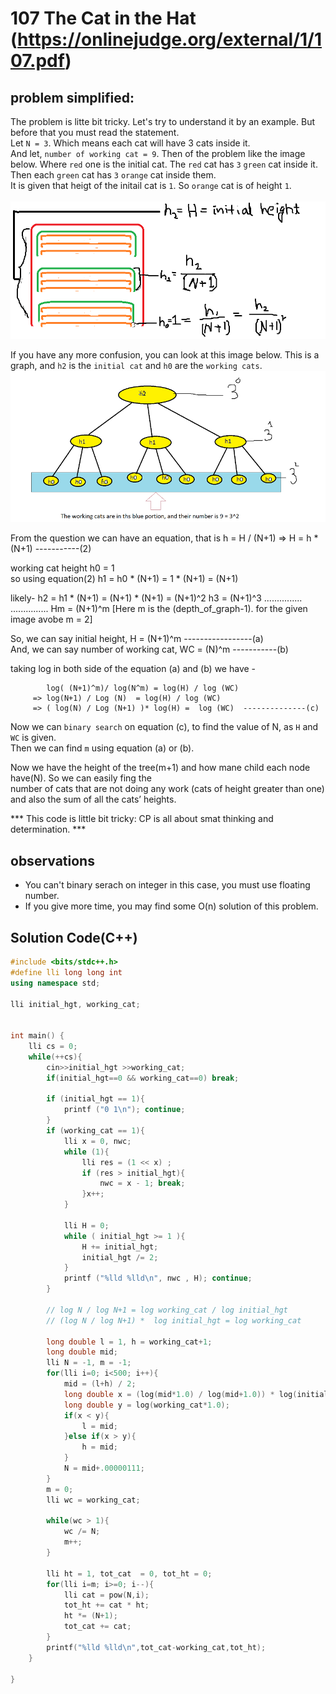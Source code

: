 # 107 The Cat in the Hat (https://onlinejudge.org/external/1/107.pdf)

## problem simplified:
The problem is litte bit tricky. Let's try to understand it by an example. But before that you must read the statement. <br>
Let `N = 3`. Which means each cat will have 3 cats inside it. <br>
And let, `number of working cat = 9`. Then of the problem like the image below. Where `red` one is the initial cat. The `red` cat has `3` `green` cat inside it. Then each `green` cat has `3` `orange` cat inside them. <br>
It is given that heigt of the initail cat is `1`. So `orange` cat is of height `1`. <br>
<br>
![...](../images/UVA107.1.PNG)</br>

If you have any more confusion, you can look at this image below. This is a graph, and `h2` is the `initial cat` and `h0` are the `working cats`. <br>
![...](../images/UVA107.2.PNG)</br>

From the question we can have an equation, that is 
            h = H / (N+1)
         => H = h * (N+1)  -----------(2)

working cat height h0 = 1 <br>
so using equation(2) h1 = h0 * (N+1) = 1 * (N+1) = (N+1)

likely-
            h2 = h1 * (N+1)
               = (N+1) * (N+1)
               = (N+1)^2
            h3 = (N+1)^3
            ...............
            ...............
            Hm = (N+1)^m  [Here m is the (depth_of_graph-1). for the given image avobe m = 2]   

So, we can say initial height, H = (N+1)^m -----------------(a)<br>
And, we can say number of working cat, WC = (N)^m -----------(b) <br>

taking log in both side of the equation (a) and (b)  we have - <br>

            log( (N+1)^m)/ log(N^m) = log(H) / log (WC)
         => log(N+1) / Log (N)  = log(H) / log (WC)
         => ( log(N) / Log (N+1) )* log(H) =  log (WC)  --------------(c)
Now we can `binary search` on equation (c), to find the value of N, as `H` and `WC` is given. <br>
Then we can find `m` using equation (a) or (b). <br>

Now we have the height of the tree(m+1) and how mane child each node have(N). So we can easily fing the  
number of cats that are not doing any work (cats of height greater than one) and also  the sum of all
the cats’ heights.

*** This code is little bit tricky: CP is all about smat thinking and determination. ***



## observations
- You can't binary serach on integer in this case,  you must use floating number.
- If you give more time, you may find some O(n) solution of this problem. 




## **Solution Code(C++)**
```C++
#include <bits/stdc++.h>
#define lli long long int
using namespace std;

lli initial_hgt, working_cat;


int main() {
    lli cs = 0;
    while(++cs){
        cin>>initial_hgt >>working_cat;
        if(initial_hgt==0 && working_cat==0) break;

        if (initial_hgt == 1){
            printf ("0 1\n"); continue;
        }
        if (working_cat == 1){
            lli x = 0, nwc;
            while (1){
                lli res = (1 << x) ;
                if (res > initial_hgt){
                    nwc = x - 1; break;
                }x++;
            }
            
            lli H = 0;
            while ( initial_hgt >= 1 ){
                H += initial_hgt;
                initial_hgt /= 2;
            }
            printf ("%lld %lld\n", nwc , H); continue;
        }

        // log N / log N+1 = log working_cat / log initial_hgt
        // (log N / log N+1) *  log initial_hgt = log working_cat

        long double l = 1, h = working_cat+1;
        long double mid;
        lli N = -1, m = -1;
        for(lli i=0; i<500; i++){
            mid = (l+h) / 2;
            long double x = (log(mid*1.0) / log(mid+1.0)) * log(initial_hgt*1.0);
            long double y = log(working_cat*1.0);
            if(x < y){
                l = mid;
            }else if(x > y){
                h = mid;
            }
            N = mid+.00000111;
        }
        m = 0;
        lli wc = working_cat;
        
        while(wc > 1){
            wc /= N;
            m++;
        }

        lli ht = 1, tot_cat  = 0, tot_ht = 0;
        for(lli i=m; i>=0; i--){
            lli cat = pow(N,i);
            tot_ht += cat * ht;
            ht *= (N+1);
            tot_cat += cat;
        }
        printf("%lld %lld\n",tot_cat-working_cat,tot_ht);
    }

}
